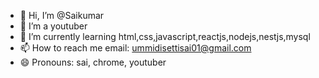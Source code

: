 - 👋 Hi, I’m @Saikumar
- 👀 I’m a youtuber 
- 🌱 I’m currently learning html,css,javascript,reactjs,nodejs,nestjs,mysql
- 📫 How to reach me email: ummidisettisai01@gmail.com
- 😄 Pronouns: sai, chrome, youtuber
  
